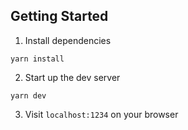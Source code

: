 ## Getting Started

1. Install dependencies

```
yarn install
```

2. Start up the dev server

```
yarn dev
```

3. Visit `localhost:1234` on your browser